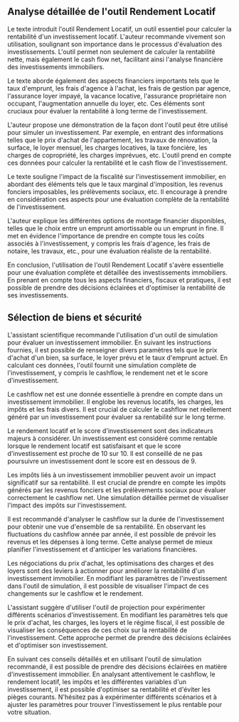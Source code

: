 ## Analyse détaillée de l'outil Rendement Locatif

Le texte introduit l'outil Rendement Locatif, un outil essentiel pour calculer la rentabilité d'un investissement locatif. L'auteur recommande vivement son utilisation, soulignant son importance dans le processus d'évaluation des investissements. L'outil permet non seulement de calculer la rentabilité nette, mais également le cash flow net, facilitant ainsi l'analyse financière des investissements immobiliers.

Le texte aborde également des aspects financiers importants tels que le taux d'emprunt, les frais d'agence à l'achat, les frais de gestion par agence, l'assurance loyer impayé, la vacance locative, l'assurance propriétaire non occupant, l'augmentation annuelle du loyer, etc. Ces éléments sont cruciaux pour évaluer la rentabilité à long terme de l'investissement.

L'auteur propose une démonstration de la façon dont l'outil peut être utilisé pour simuler un investissement. Par exemple, en entrant des informations telles que le prix d'achat de l'appartement, les travaux de rénovation, la surface, le loyer mensuel, les charges locatives, la taxe foncière, les charges de copropriété, les charges imprévues, etc. L'outil prend en compte ces données pour calculer la rentabilité et le cash flow de l'investissement.

Le texte souligne l'impact de la fiscalité sur l'investissement immobilier, en abordant des éléments tels que le taux marginal d'imposition, les revenus fonciers imposables, les prélèvements sociaux, etc. Il encourage à prendre en considération ces aspects pour une évaluation complète de la rentabilité de l'investissement.

L'auteur explique les différentes options de montage financier disponibles, telles que le choix entre un emprunt amortissable ou un emprunt in fine. Il met en évidence l'importance de prendre en compte tous les coûts associés à l'investissement, y compris les frais d'agence, les frais de notaire, les travaux, etc., pour une évaluation réaliste de la rentabilité.

En conclusion, l'utilisation de l'outil Rendement Locatif s'avère essentielle pour une évaluation complète et détaillée des investissements immobiliers. En prenant en compte tous les aspects financiers, fiscaux et pratiques, il est possible de prendre des décisions éclairées et d'optimiser la rentabilité de ses investissements. 

## Sélection de biens et sécurité

L'assistant scientifique recommande l'utilisation d'un outil de simulation pour évaluer un investissement immobilier. En suivant les instructions fournies, il est possible de renseigner divers paramètres tels que le prix d'achat d'un bien, sa surface, le loyer prévu et le taux d'emprunt actuel. En calculant ces données, l'outil fournit une simulation complète de l'investissement, y compris le cashflow, le rendement net et le score d'investissement.

Le cashflow net est une donnée essentielle à prendre en compte dans un investissement immobilier. Il englobe les revenus locatifs, les charges, les impôts et les frais divers. Il est crucial de calculer le cashflow net réellement généré par un investissement pour évaluer sa rentabilité sur le long terme.

Le rendement locatif et le score d'investissement sont des indicateurs majeurs à considérer. Un investissement est considéré comme rentable lorsque le rendement locatif est satisfaisant et que le score d'investissement est proche de 10 sur 10. Il est conseillé de ne pas poursuivre un investissement dont le score est en dessous de 9.

Les impôts liés à un investissement immobilier peuvent avoir un impact significatif sur sa rentabilité. Il est crucial de prendre en compte les impôts générés par les revenus fonciers et les prélèvements sociaux pour évaluer correctement le cashflow net. Une simulation détaillée permet de visualiser l'impact des impôts sur l'investissement.

Il est recommandé d'analyser le cashflow sur la durée de l'investissement pour obtenir une vue d'ensemble de sa rentabilité. En observant les fluctuations du cashflow année par année, il est possible de prévoir les revenus et les dépenses à long terme. Cette analyse permet de mieux planifier l'investissement et d'anticiper les variations financières.

Les négociations du prix d'achat, les optimisations des charges et des loyers sont des leviers à actionner pour améliorer la rentabilité d'un investissement immobilier. En modifiant les paramètres de l'investissement dans l'outil de simulation, il est possible de visualiser l'impact de ces changements sur le cashflow et le rendement.

L'assistant suggère d'utiliser l'outil de projection pour expérimenter différents scénarios d'investissement. En modifiant les paramètres tels que le prix d'achat, les charges, les loyers et le régime fiscal, il est possible de visualiser les conséquences de ces choix sur la rentabilité de l'investissement. Cette approche permet de prendre des décisions éclairées et d'optimiser son investissement.

En suivant ces conseils détaillés et en utilisant l'outil de simulation recommandé, il est possible de prendre des décisions éclairées en matière d'investissement immobilier. En analysant attentivement le cashflow, le rendement locatif, les impôts et les différentes variables d'un investissement, il est possible d'optimiser sa rentabilité et d'éviter les pièges courants. N'hésitez pas à expérimenter différents scénarios et à ajuster les paramètres pour trouver l'investissement le plus rentable pour votre situation.